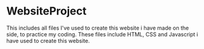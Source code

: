 # WebsiteProject
This includes all files I've used to create this website i have made on the side, to practice my coding.
These files include HTML, CSS and Javascript i have used to create this website.
